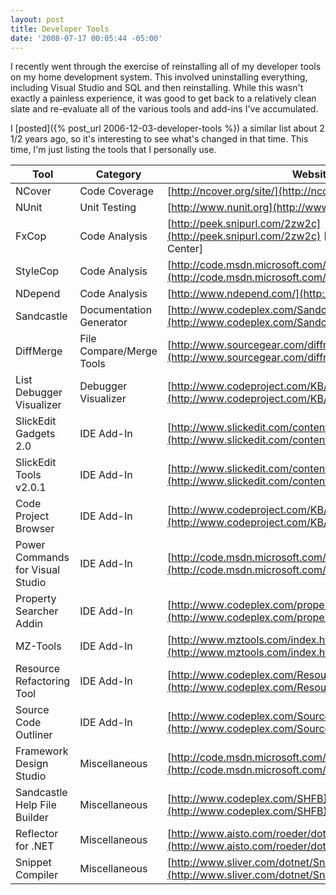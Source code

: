 ```yaml
---
layout: post
title: Developer Tools
date: '2008-07-17 00:05:44 -05:00'
---
```


I recently went through the exercise of reinstalling all of my developer tools on my home development system. This involved uninstalling everything, including Visual Studio and SQL and then reinstalling. While this wasn't exactly a painless experience, it was good to get back to a relatively clean slate and re-evaluate all of the various tools and add-ins I've accumulated.

I [posted]({% post_url 2006-12-03-developer-tools %}) a similar list about 2 1/2 years ago, so it's interesting to see what's changed in that time. This time, I'm just listing the tools that I personally use.

|**Tool**|**Category**|**Website**|
| ------ | ----------| ---------|
|NCover|Code Coverage|[http://ncover.org/site/](http://ncover.org/site/)|
|NUnit|Unit Testing|[http://www.nunit.org](http://www.nunit.org)|
|FxCop|Code Analysis|[http://peek.snipurl.com/2zw2c](http://peek.snipurl.com/2zw2c) [Microsoft Download Center]|
|StyleCop|Code Analysis|[http://code.msdn.microsoft.com/sourceanalysis](http://code.msdn.microsoft.com/sourceanalysis)|
|NDepend|Code Analysis|[http://www.ndepend.com/](http://www.ndepend.com/)|
|Sandcastle|Documentation Generator|[http://www.codeplex.com/Sandcastle](http://www.codeplex.com/Sandcastle)|
|DiffMerge|File Compare/Merge Tools|[http://www.sourcegear.com/diffmerge/](http://www.sourcegear.com/diffmerge/)|
|List Debugger Visualizer|Debugger Visualizer|[http://www.codeproject.com/KB/macros/ListVisualizer.aspx](http://www.codeproject.com/KB/macros/ListVisualizer.aspx)|
|SlickEdit Gadgets 2.0|IDE Add-In|[http://www.slickedit.com/content/view/441](http://www.slickedit.com/content/view/441)|
|SlickEdit Tools v2.0.1|IDE Add-In|[http://www.slickedit.com/content/view/385/234/](http://www.slickedit.com/content/view/385/234/)|
|Code Project Browser|IDE Add-In|[http://www.codeproject.com/KB/macros/cpbrowser.aspx](http://www.codeproject.com/KB/macros/cpbrowser.aspx)|
|Power Commands for Visual Studio|IDE Add-In|[http://code.msdn.microsoft.com/PowerCommands](http://code.msdn.microsoft.com/PowerCommands)|
|Property Searcher Addin|IDE Add-In|[http://www.codeplex.com/propertysearcher](http://www.codeplex.com/propertysearcher)|
|MZ-Tools|IDE Add-In|[http://www.mztools.com/index.htm](http://www.mztools.com/index.htm)|
|Resource Refactoring Tool|IDE Add-In|[http://www.codeplex.com/ResourceRefactoring](http://www.codeplex.com/ResourceRefactoring)|
|Source Code Outliner|IDE Add-In|[http://www.codeplex.com/SourceCodeOutliner](http://www.codeplex.com/SourceCodeOutliner)|
|Framework Design Studio|Miscellaneous|[http://code.msdn.microsoft.com/fds](http://code.msdn.microsoft.com/fds)|
|Sandcastle Help File Builder|Miscellaneous|[http://www.codeplex.com/SHFB](http://www.codeplex.com/SHFB)|
|Reflector for .NET|Miscellaneous|[http://www.aisto.com/roeder/dotnet/](http://www.aisto.com/roeder/dotnet/)|
|Snippet Compiler|Miscellaneous|[http://www.sliver.com/dotnet/SnippetCompiler/](http://www.sliver.com/dotnet/SnippetCompiler/)|
